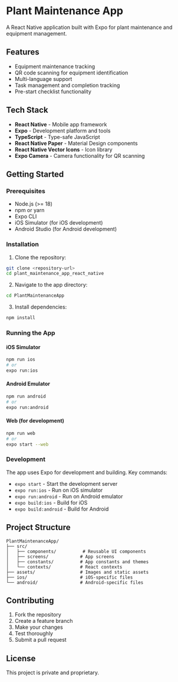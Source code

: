 # Plant Maintenance App

A React Native application built with Expo for plant maintenance and equipment management.

## Features

- Equipment maintenance tracking
- QR code scanning for equipment identification
- Multi-language support
- Task management and completion tracking
- Pre-start checklist functionality

## Tech Stack

- **React Native** - Mobile app framework
- **Expo** - Development platform and tools
- **TypeScript** - Type-safe JavaScript
- **React Native Paper** - Material Design components
- **React Native Vector Icons** - Icon library
- **Expo Camera** - Camera functionality for QR scanning

## Getting Started

### Prerequisites

- Node.js (>= 18)
- npm or yarn
- Expo CLI
- iOS Simulator (for iOS development)
- Android Studio (for Android development)

### Installation

1. Clone the repository:
```bash
git clone <repository-url>
cd plant_maintenance_app_react_native
```

2. Navigate to the app directory:
```bash
cd PlantMaintenanceApp
```

3. Install dependencies:
```bash
npm install
```

### Running the App

#### iOS Simulator
```bash
npm run ios
# or
expo run:ios
```

#### Android Emulator
```bash
npm run android
# or
expo run:android
```

#### Web (for development)
```bash
npm run web
# or
expo start --web
```

### Development

The app uses Expo for development and building. Key commands:

- `expo start` - Start the development server
- `expo run:ios` - Run on iOS simulator
- `expo run:android` - Run on Android emulator
- `expo build:ios` - Build for iOS
- `expo build:android` - Build for Android

## Project Structure

```
PlantMaintenanceApp/
├── src/
│   ├── components/          # Reusable UI components
│   ├── screens/            # App screens
│   ├── constants/          # App constants and themes
│   └── contexts/           # React contexts
├── assets/                 # Images and static assets
├── ios/                    # iOS-specific files
└── android/                # Android-specific files
```

## Contributing

1. Fork the repository
2. Create a feature branch
3. Make your changes
4. Test thoroughly
5. Submit a pull request

## License

This project is private and proprietary.
